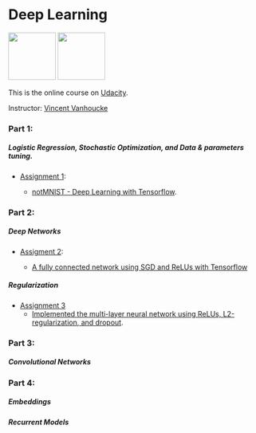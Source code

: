 # Deep Learning 
<img width="95" src="https://github.com/ttungl/Deep-Learning-Google/blob/master/Lesson1/googlelogo.png"> <img width="95" src="https://github.com/ttungl/Deep-Learning-Google/blob/master/Lesson1/tensorflow.png">

This is the online course on [Udacity](https://www.udacity.com/course/deep-learning--ud730).

Instructor: [Vincent Vanhoucke](https://research.google.com/pubs/VincentVanhoucke.html)

### Part 1: 
##### Logistic Regression, Stochastic Optimization, and Data & parameters tuning. 
* [Assignment 1](https://github.com/tensorflow/tensorflow/blob/master/tensorflow/examples/udacity/1_notmnist.ipynb):

  + [notMNIST - Deep Learning with Tensorflow](https://github.com/ttungl/Deep-Learning-by-Google/blob/master/Lesson1/DeepLearning_assignment_1.ipynb). 

### Part 2:
##### Deep Networks
* [Assigment 2](https://github.com/tensorflow/tensorflow/blob/master/tensorflow/examples/udacity/2_fullyconnected.ipynb):

  + [A fully connected network using SGD and ReLUs with Tensorflow](https://github.com/ttungl/Deep-Learning-Google/blob/master/Lesson1/2_fully_connected_network_using_SGD.ipynb)
              
##### Regularization
* [Assignment 3](https://github.com/tensorflow/tensorflow/blob/master/tensorflow/examples/udacity/3_regularization.ipynb)
  + [Implemented the multi-layer neural network using ReLUs, L2-regularization, and dropout](https://github.com/ttungl/Deep-Learning-Google/blob/master/Lesson1/3_Regularization.ipynb).
  
### Part 3:
##### Convolutional Networks

### Part 4:
##### Embeddings 

##### Recurrent Models
